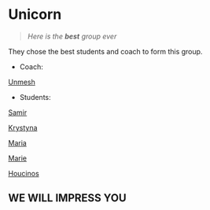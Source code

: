 # Unicorn
> _Here is the **best** group ever_

They chose the best students and coach to form this group.
* Coach: 

[Unmesh](https://github.com/Houcinos/unicorn/blob/master/Unmesh.md "Best coach in HYF")

* Students:

[Samir](https://github.com/Houcinos/unicorn/blob/master/Samir.md "Best Syrian")

[Krystyna](https://github.com/Houcinos/unicorn/blob/master/Krystyna.md "Best Ukrainian")

[Maria](https://github.com/Houcinos/unicorn/blob/master/Maria.md "Best Russian")

[Marie](https://github.com/Houcinos/unicorn/blob/master/Marie.md "Best Rowandean")

[Houcinos](https://github.com/Houcinos/unicorn/blob/master/Houcinos.md)


## **WE WILL IMPRESS YOU**
